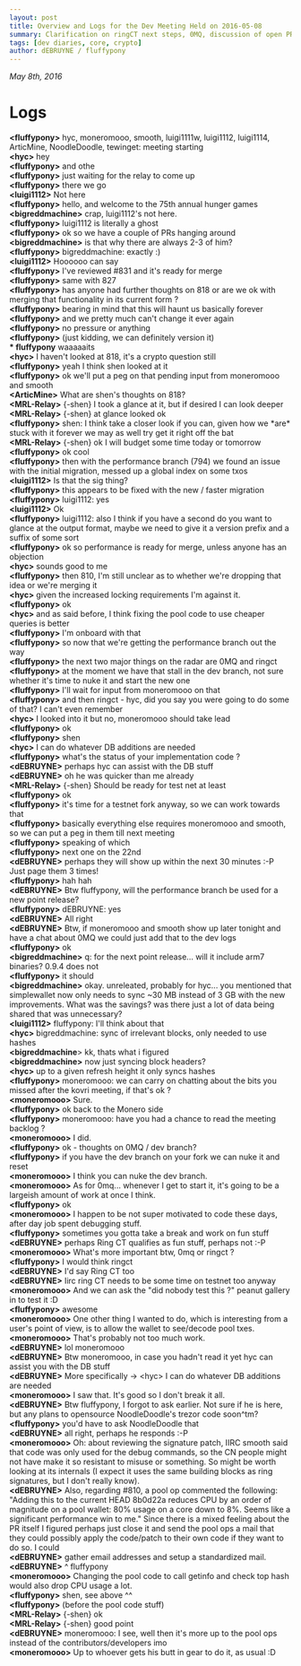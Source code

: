 ```yaml
---
layout: post
title: Overview and Logs for the Dev Meeting Held on 2016-05-08
summary: Clarification on ringCT next steps, 0MQ, discussion of open PRs
tags: [dev diaries, core, crypto]
author: dEBRUYNE / fluffypony
---
```


*May 8th, 2016*

# Logs

**\<fluffypony>** hyc, moneromooo, smooth, luigi1111w, luigi1112, luigi1114, ArticMine, NoodleDoodle, tewinget: meeting starting  
**\<hyc>** hey  
**\<fluffypony>** and othe  
**\<fluffypony>** just waiting for the relay to come up  
**\<fluffypony>** there we go  
**\<luigi1112>** Not here  
**\<fluffypony>** hello, and welcome to the 75th annual hunger games  
**\<bigreddmachine>** crap, luigi1112's not here.  
**\<fluffypony>** luigi1112 is literally a ghost  
**\<fluffypony>** ok so we have a couple of PRs hanging around  
**\<bigreddmachine>** is that why there are always 2-3 of him?  
**\<fluffypony>** bigreddmachine: exactly :)  
**\<luigi1112>** Hoooooo can say  
**\<fluffypony>** I've reviewed #831 and it's ready for merge  
**\<fluffypony>** same with 827  
**\<fluffypony>** has anyone had further thoughts on 818 or are we ok with merging that functionality in its current form ?  
**\<fluffypony>** bearing in mind that this will haunt us basically forever  
**\<fluffypony>** and we pretty much can't change it ever again  
**\<fluffypony>** no pressure or anything  
**\<fluffypony>** (just kidding, we can definitely version it)  
**\* fluffypony** waaaaaits  
**\<hyc>** I haven't looked at 818, it's a crypto question still  
**\<fluffypony>** yeah I think shen looked at it  
**\<fluffypony>** ok we'll put a peg on that pending input from moneromooo and smooth  
**\<ArticMine>** What are shen's thoughts on 818?  
**\<MRL-Relay>** {-shen} I took a glance at it, but if desired I can look deeper  
**\<MRL-Relay>** {-shen} at glance looked ok  
**\<fluffypony>** shen: I think take a closer look if you can, given how we \*are\* stuck with it forever we may as well try get it right off the bat  
**\<MRL-Relay>** {-shen} ok I will budget some time today or tomorrow  
**\<fluffypony>** ok cool  
**\<fluffypony>** then with the performance branch (794) we found an issue with the initial migration, messed up a global index on some txos  
**\<luigi1112>** Is that the sig thing?  
**\<fluffypony>** this appears to be fixed with the new / faster migration  
**\<fluffypony>** luigi1112: yes  
**\<luigi1112>** Ok  
**\<fluffypony>** luigi1112: also I think if you have a second do you want to glance at the output format, maybe we need to give it a version prefix and a suffix of some sort  
**\<fluffypony>** ok so performance is ready for merge, unless anyone has an objection  
**\<hyc>** sounds good to me  
**\<fluffypony>** then 810, I'm still unclear as to whether we're dropping that idea or we're merging it  
**\<hyc>** given the increased locking requirements I'm against it.  
**\<fluffypony>** ok  
**\<hyc>** and as said before, I think fixing the pool code to use cheaper queries is better  
**\<fluffypony>** I'm onboard with that  
**\<fluffypony>** so now that we're getting the performance branch out the way  
**\<fluffypony>** the next two major things on the radar are 0MQ and ringct  
**\<fluffypony>** at the moment we have that stall in the dev branch, not sure whether it's time to nuke it and start the new one  
**\<fluffypony>** I'll wait for input from moneromooo on that  
**\<fluffypony>** and then ringct - hyc, did you say you were going to do some of that? I can't even remember  
**\<hyc>** I looked into it but no, moneromooo should take lead  
**\<fluffypony>** ok  
**\<fluffypony>** shen  
**\<hyc>** I can do whatever DB additions are needed  
**\<fluffypony>** what's the status of your implementation code ?  
**\<dEBRUYNE>** perhaps hyc can assist with the DB stuff  
**\<dEBRUYNE>** oh he was quicker than me already  
**\<MRL-Relay>** {-shen} Should be ready for test net at least  
**\<fluffypony>** ok  
**\<fluffypony>** it's time for a testnet fork anyway, so we can work towards that  
**\<fluffypony>** basically everything else requires moneromooo and smooth, so we can put a peg in them till next meeting  
**\<fluffypony>** speaking of which  
**\<fluffypony>** next one on the 22nd  
**\<dEBRUYNE>** perhaps they will show up within the next 30 minutes :-P Just page them 3 times!  
**\<fluffypony>** hah hah  
**\<dEBRUYNE>** Btw fluffypony, will the performance branch be used for a new point release?  
**\<fluffypony>** dEBRUYNE: yes  
**\<dEBRUYNE>** All right  
**\<dEBRUYNE>** Btw, if moneromooo and smooth show up later tonight and have a chat about 0MQ we could just add that to the dev logs  
**\<fluffypony>** ok  
**\<bigreddmachine>** q: for the next point release... will it include arm7 binaries? 0.9.4 does not  
**\<fluffypony>** it should  
**\<bigreddmachine>** okay. unreleated, probably for hyc... you mentioned that simplewallet now only needs to sync ~30 MB instead of 3 GB with the new improvements. What was the savings? was there just a lot of data being shared that was unnecessary?  
**\<luigi1112>** fluffypony: I'll think about that  
**\<hyc>** bigreddmachine: sync of irrelevant blocks, only needed to use hashes  
**\<bigreddmachine**> kk, thats what i figured  
**\<bigreddmachine>** now just syncing block headers?  
**\<hyc>** up to a given refresh height it only syncs hashes  
**\<fluffypony>** moneromooo: we can carry on chatting about the bits you missed after the kovri meeting, if that's ok ?  
**\<moneromooo>** Sure.  
**\<fluffypony>** ok back to the Monero side  
**\<fluffypony>** moneromooo: have you had a chance to read the meeting backlog ?  
**\<moneromooo>** I did.  
**\<fluffypony>** ok - thoughts on 0MQ / dev branch?  
**\<fluffypony>** if you have the dev branch on your fork we can nuke it and reset  
**\<moneromooo>** I think you can nuke the dev branch.  
**\<moneromooo>** As for 0mq... whenever I get to start it, it's going to be a largeish amount of work at once I think.  
**\<fluffypony>** ok  
**\<moneromooo>** I happen to be not super motivated to code these days, after day job spent debugging stuff.  
**\<fluffypony>** sometimes you gotta take a break and work on fun stuff  
**\<dEBRUYNE>** perhaps Ring CT qualifies as fun stuff, perhaps not :-P  
**\<moneromooo>** What's more important btw, 0mq or ringct ?  
**\<fluffypony>** I would think ringct  
**\<dEBRUYNE>** I'd say Ring CT too  
**\<dEBRUYNE>** Iirc ring CT needs to be some time on testnet too anyway  
**\<moneromooo>** And we can ask the "did nobody test this ?" peanut gallery in to test it :D  
**\<fluffypony>** awesome  
**\<moneromooo>** One other thing I wanted to do, which is interesting from a user's point of view, is to allow the wallet to see/decode pool txes.  
**\<moneromooo>** That's probably not too much work.  
**\<dEBRUYNE>** lol moneromooo   
**\<dEBRUYNE>** Btw moneromooo, in case you hadn't read it yet hyc can assist you with the DB stuff  
**\<dEBRUYNE>** More specifically -> \<hyc> I can do whatever DB additions are needed  
**\<moneromooo>** I saw that. It's good so I don't break it all.  
**\<dEBRUYNE>** Btw fluffypony, I forgot to ask earlier. Not sure if he is here, but any plans to opensource NoodleDoodle's trezor code soon^tm?  
**\<fluffypony>** you'd have to ask NoodleDoodle that  
**\<dEBRUYNE>** all right, perhaps he responds :-P  
**\<moneromooo>** Oh: about reviewing the signature patch, IIRC smooth said that code was only used for the debug commands, so the CN people might not have make it so resistant to misuse or something. So might be worth looking at its internals (I expect it uses the same building blocks as ring signatures, but I don't really know).  
**\<dEBRUYNE>** Also, regarding #810, a pool op commented the following: "Adding this to the current HEAD 8b0d22a reduces CPU by an order of magnitude on a pool wallet: 80% usage on a core down to 8%. Seems like a significant performance win to me." Since there is a mixed feeling about the PR itself I figured perhaps just close it and send the pool ops a mail that they could possibly apply the code/patch to their own code if they want to do so. I could   
**\<dEBRUYNE>** gather email addresses and setup a standardized mail.  
**\<dEBRUYNE>** ^ fluffypony   
**\<moneromooo>** Changing the pool code to call getinfo and check top hash would also drop CPU usage a lot.  
**\<fluffypony>** shen, see above ^^  
**\<fluffypony>** (before the pool code stuff)  
**\<MRL-Relay>** {-shen} ok  
**\<MRL-Relay>** {-shen} good point  
**\<dEBRUYNE>** moneromooo: I see, well then it's more up to the pool ops instead of the contributors/developers imo  
**\<moneromooo>** Up to whoever gets his butt in gear to do it, as usual :D